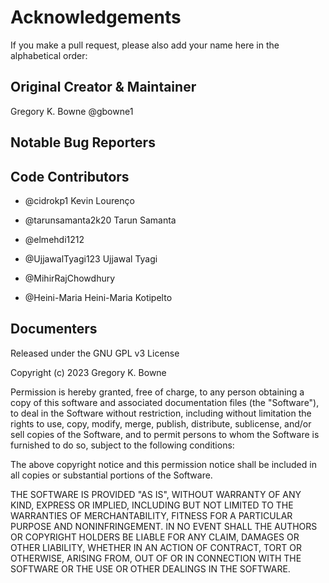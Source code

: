 # Acknowledgements

If you make a pull request, please also add your name here in the alphabetical order:

## Original Creator & Maintainer

Gregory K. Bowne @gbowne1

## Notable Bug Reporters


## Code Contributors

- @cidrokp1 Kevin Lourenço

- @tarunsamanta2k20 Tarun Samanta

- @elmehdi1212

- @UjjawalTyagi123 Ujjawal Tyagi

- @MihirRajChowdhury

- @Heini-Maria Heini-Maria Kotipelto

## Documenters

Released under the GNU GPL v3 License

Copyright (c) 2023 Gregory K. Bowne

Permission is hereby granted, free of charge, to any person obtaining a copy of this software and associated documentation files (the "Software"), to deal in the Software without restriction, including without limitation the rights to use, copy, modify, merge, publish, distribute, sublicense, and/or sell copies of the Software, and to permit persons to whom the Software is furnished to do so, subject to the following conditions:

The above copyright notice and this permission notice shall be included in all copies or substantial portions of the Software.

THE SOFTWARE IS PROVIDED "AS IS", WITHOUT WARRANTY OF ANY KIND, EXPRESS OR IMPLIED, INCLUDING BUT NOT LIMITED TO THE WARRANTIES OF MERCHANTABILITY, FITNESS FOR A PARTICULAR PURPOSE AND NONINFRINGEMENT. IN NO EVENT SHALL THE AUTHORS OR COPYRIGHT HOLDERS BE LIABLE FOR ANY CLAIM, DAMAGES OR OTHER LIABILITY, WHETHER IN AN ACTION OF CONTRACT, TORT OR OTHERWISE, ARISING FROM, OUT OF OR IN CONNECTION WITH THE SOFTWARE OR THE USE OR OTHER DEALINGS IN THE SOFTWARE.
